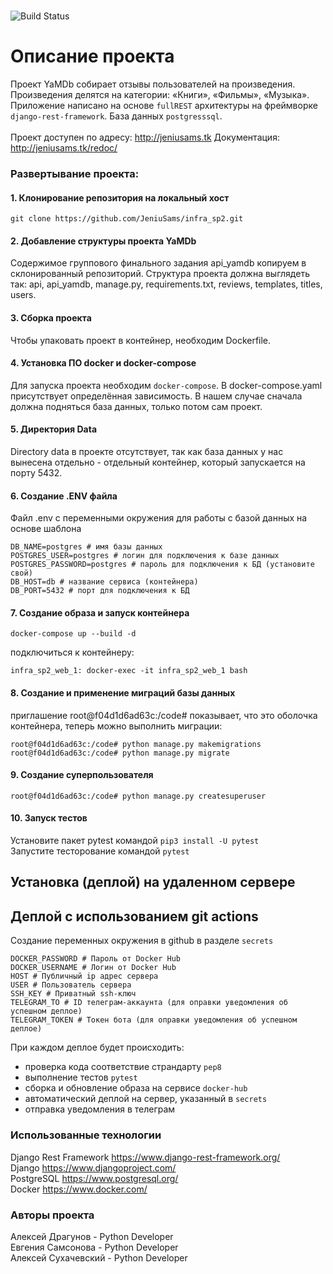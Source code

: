 #
![Build Status](https://github.com/JeniuSams/yamdb_final/workflows/yambd-workflow/badge.svg)

# Описание проекта
Проект YaMDb собирает отзывы пользователей на произведения. Произведения делятся на категории: «Книги», «Фильмы», «Музыка».
Приложение написано на основе `fullREST` архитектуры на фреймворке `django-rest-framework`. База данных `postgresssql`.
<br><br>Проект доступен по адресу: http://jeniusams.tk
Документация: http://jeniusams.tk/redoc/


### Развертывание проекта:
#### 1. Клонирование репозитория на локальный хост  
```
git clone https://github.com/JeniuSams/infra_sp2.git
```
#### 2. Добавление структуры проекта YaMDb
Содержимое группового финального задания api_yamdb копируем в склонированный репозиторий.
Структура проекта должна выглядеть так: api, api_yamdb, manage.py, requirements.txt, reviews, templates, titles, users.

#### 3. Сборка проекта
Чтобы упаковать проект в контейнер, необходим Dockerfile.

#### 4. Установка ПО docker и docker-compose
Для запуска проекта необходим `docker-compose`. В docker-compose.yaml присутствует определённая зависимость. В нашем случае сначала должна подняться база данных, только потом сам проект.

#### 5. Директория Data
Directory data в проекте отсутствует, так как база данных у нас вынесена отдельно - отдельный контейнер, который запускается на порту 5432.

#### 6. Создание .ENV файла
Файл .env
 с переменными окружения для работы с базой данных на основе шаблона
```
DB_NAME=postgres # имя базы данных
POSTGRES_USER=postgres # логин для подключения к базе данных
POSTGRES_PASSWORD=postgres # пароль для подключения к БД (установите свой)
DB_HOST=db # название сервиса (контейнера)
DB_PORT=5432 # порт для подключения к БД 
```

#### 7. Создание образа и запуск контейнера
```
docker-compose up --build -d
```
подключиться к контейнеру:
```
infra_sp2_web_1: docker-exec -it infra_sp2_web_1 bash
```
#### 8. Создание и применение миграций базы данных
приглашение root@f04d1d6ad63c:/code# показывает, что это оболочка контейнера, теперь можно выполнить миграции:
```
root@f04d1d6ad63c:/code# python manage.py makemigrations
root@f04d1d6ad63c:/code# python manage.py migrate
```
#### 9. Создание суперпользователя
```
root@f04d1d6ad63c:/code# python manage.py createsuperuser
```

#### 10. Запуск тестов
Установите пакет pytest командой `pip3 install -U pytest`
<br>Запустите тесторование командой `pytest`


## Установка (деплой) на удаленном сервере
## Деплой с использованием git actions
Создание переменных окружения в github
 в разделе `secrets`
```
DOCKER_PASSWORD # Пароль от Docker Hub
DOCKER_USERNAME # Логин от Docker Hub
HOST # Публичный ip адрес сервера
USER # Пользователь сервера
SSH_KEY # Приватный ssh-ключ
TELEGRAM_TO # ID телеграм-аккаунта (для оправки уведомления об успешном деплое)
TELEGRAM_TOKEN # Токен бота (для оправки уведомления об успешном деплое)
```
При каждом деплое будет происходить:
- проверка кода соответствие страндарту `pep8`
- выполнение тестов `pytest`
- сборка и обновление образа на сервисе `docker-hub`
- автоматический деплой на сервер, указанный в `secrets`
- отправка уведомления в телеграм

### Использованные технологии
Django Rest Framework https://www.django-rest-framework.org/ <br>
Django https://www.djangoproject.com/ <br>
PostgreSQL https://www.postgresql.org/ <br>
Docker https://www.docker.com/ <br>

### Авторы проекта
Алексей Драгунов - Python Developer <br>
Евгения Самсонова - Python Developer <br>
Алексей Сухачевский - Python Developer <br>
